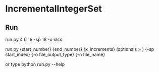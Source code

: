 # IncrementalIntegerSet
## Run
run.py 4 6 16 -sp 18 -o xlsx

run.py {start_number} {end_number} {x_increments} (optionals > ) {-sp start_index} {-o file_output_type} {-n file_name}

or type python run.py --help
